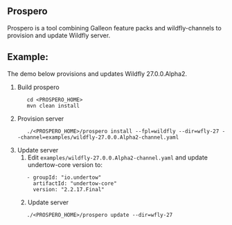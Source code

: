 ## Prospero 
Prospero is a tool combining Galleon feature packs and wildfly-channels to provision 
and update Wildfly server.

## Example:
The demo below provisions and updates Wildfly 27.0.0.Alpha2.

1. Build prospero
   ```
      cd <PROSPERO_HOME>
      mvn clean install
   ```
2. Provision server
   ```
      ./<PROSPERO_HOME>/prospero install --fpl=wildfly --dir=wfly-27 --channel=examples/wildfly-27.0.0.Alpha2-channel.yaml
   ```
3. Update server
   1. Edit `examples/wildfly-27.0.0.Alpha2-channel.yaml` and update undertow-core version to:
   ```
      - groupId: "io.undertow"
        artifactId: "undertow-core"
        version: "2.2.17.Final"
   ```
   2. Update server
   ```
      ./<PROSPERO_HOME>/prospero update --dir=wfly-27
   ```
